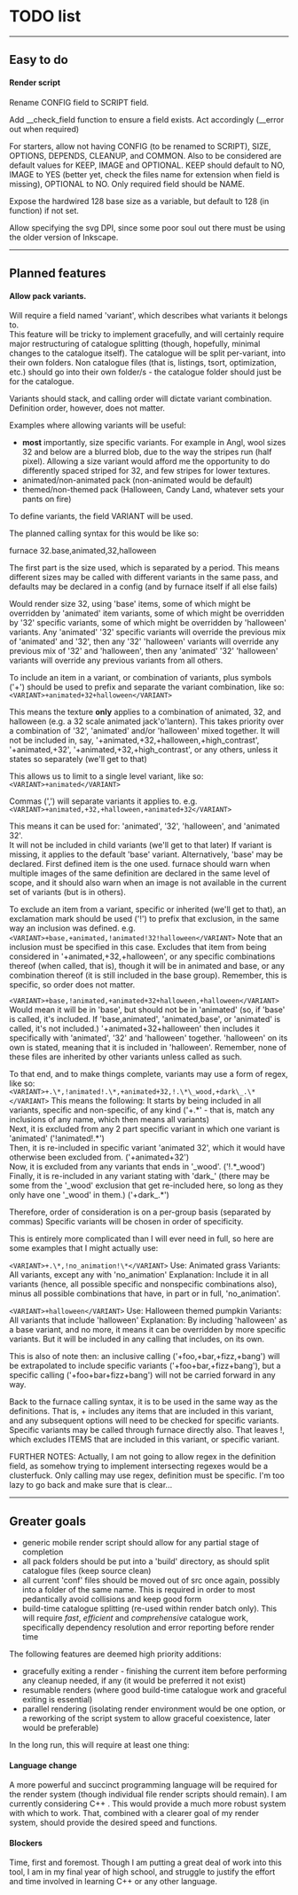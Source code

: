 # TODO list

***
## Easy to do
#### Render script
Rename CONFIG field to SCRIPT field.  

Add \_\_check\_field function to ensure a field exists. Act accordingly (\_\_error out when required)  

For starters, allow not having CONFIG (to be renamed to SCRIPT), SIZE, OPTIONS, DEPENDS, CLEANUP, and COMMON.
Also to be considered are default values for KEEP, IMAGE and OPTIONAL.
KEEP should default to NO, IMAGE to YES (better yet, check the files name for extension when field is missing), OPTIONAL to NO.
Only required field should be NAME.  

Expose the hardwired 128 base size as a variable, but default to 128 (in function) if not set.  

Allow specifying the svg DPI, since some poor soul out there must be using the older version of Inkscape.  

***

## Planned features
#### Allow pack variants. 
Will require a field named 'variant', which describes what variants it belongs to.  
This feature will be tricky to implement gracefully, and will certainly require major restructuring of catalogue splitting (though, hopefully, minimal changes to the catalogue itself). The catalogue will be split per-variant, into their own folders. Non catalogue files (that is, listings, tsort, optimization, etc.) should go into their own folder/s - the catalogue folder should just be for the catalogue.  

Variants should stack, and calling order will dictate variant combination. Definition order, however, does not matter.

Examples where allowing variants will be useful:  
* **most** importantly, size specific variants. For example in Angl, wool sizes 32 and below are a blurred blob, due to the way the stripes run (half pixel). Allowing a size variant would afford me the opportunity to do differently spaced striped for 32, and few stripes for lower textures.
* animated/non-animated pack (non-animated would be default)
* themed/non-themed pack (Halloween, Candy Land, whatever sets your pants on fire)

To define variants, the field VARIANT will be used.

The planned calling syntax for this would be like so:

furnace 32.base,animated,32,halloween

The first part is the size used, which is separated by a period. This means different sizes may be called with different variants in the same pass, and defaults may be declared in a config (and by furnace itself if all else fails)

Would render size 32, using 'base' items, some of which might be overridden by 'animated' item variants, some of which might be overridden by '32' specific variants, some of which might be overridden by 'halloween' variants. Any 'animated' '32' specific variants will override the previous mix of 'animated' and '32', then any '32' 'halloween' variants will override any previous mix of '32' and 'halloween', then any 'animated' '32' 'halloween' variants will override any previous variants from all others.

To include an item in a variant, or combination of variants, plus symbols ('+') should be used to prefix and separate the variant combination, like so:  
```<VARIANT>+animated+32+halloween</VARIANT>```

This means the texture **only** applies to a combination of animated, 32, and halloween (e.g. a 32 scale animated jack'o'lantern). This takes priority over a combination of '32', 'animated' and/or 'halloween' mixed together. It will not be included in, say, '+animated,+32,+halloween,+high\_contrast', '+animated,+32', '+animated,+32,+high_contrast', or any others, unless it states so separately (we'll get to that)

This allows us to limit to a single level variant, like so:  
```<VARIANT>+animated</VARIANT>```

Commas (',') will separate variants it applies to. e.g.  
```<VARIANT>+animated,+32,+halloween,+animated+32</VARIANT>```

This means it can be used for: 'animated', '32', 'halloween', and 'animated 32'.  
It will not be included in child variants (we'll get to that later)
If variant is missing, it applies to the default 'base' variant. Alternatively, 'base' may be declared. First defined item is the one used. furnace should warn when multiple images of the same definition are declared in the same level of scope, and it should also warn when an image is not available in the current set of variants (but is in others).

To exclude an item from a variant, specific or inherited (we'll get to that), an exclamation mark should be used ('!') to prefix that exclusion, in the same way an inclusion was defined. e.g.  
```<VARIANT>+base,+animated,!animated!32!halloween</VARIANT>```
Note that an inclusion must be specified in this case.
Excludes that item from being considered in '+animated,+32,+halloween', or any specific combinations thereof (when called, that is), though it will be in animated and base, or any combination thereof (it is still included in the base group). Remember, this is specific, so order does not matter.

```<VARIANT>+base,!animated,+animated+32+halloween,+halloween</VARIANT>```
Would mean it will be in 'base', but should not be in 'animated' (so, if 'base' is called, it's included. If 'base,animated', 'animated,base', or 'animated' is called, it's not included.)
'+animated+32+halloween' then includes it specifically with 'animated', '32' and 'halloween' together. 'halloween' on its own is stated, meaning that it is included in 'halloween'. Remember, none of these files are inherited by other variants unless called as such.

To that end, and to make things complete, variants may use a form of regex, like so:  
```<VARIANT>+.\*,!animated!.\*,+animated+32,!.\*\_wood,+dark\_.\*</VARIANT>```
This means the following:
It starts by being included in all variants, specific and non-specific, of any kind ('+.\*' - that is, match any inclusions of any name, which then means all variants)  
Next, it is excluded from any 2 part specific variant in which one variant is 'animated' ('!animated!.\*')  
Then, it is re-included in specific variant 'animated 32', which it would have otherwise been excluded from. ('+animated+32')  
Now, it is excluded from any variants that ends in '\_wood'. ('!.\*\_wood')  
Finally, it is re-included in any variant stating with 'dark\_' (there may be some from the '\_wood' exclusion that get re-included here, so long as they only have one '\_wood' in them.) ('+dark\_.\*')  

Therefore, order of consideration is on a per-group basis (separated by commas)
Specific variants will be chosen in order of specificity.

This is entirely more complicated than I will ever need in full, so here are some examples that I might actually use:  

```<VARIANT>+.\*,!no_animation!\*</VARIANT>```
Use: Animated grass
Variants: All variants, except any with 'no_animation'
Explanation: Include it in all variants (hence, all possible specific and nonspecific combinations also), minus all possible combinations that have, in part or in full, 'no_animation'.

```<VARIANT>+halloween</VARIANT>```
Use: Halloween themed pumpkin
Variants: All variants that include 'halloween'
Explanation: By including 'halloween' as a base variant, and no more, it means it can be overridden by more specific variants. But it will be included in any calling that includes, on its own.

This is also of note then: an inclusive calling ('+foo,+bar,+fizz,+bang') will be extrapolated to include specific variants ('+foo+bar,+fizz+bang'), but a specific calling ('+foo+bar+fizz+bang') will not be carried forward in any way.

Back to the furnace calling syntax, it is to be used in the same way as the definitions. That is, + includes any items that are included in this variant, and any subsequent options will need to be checked for specific variants. Specific variants may be called through furnace directly also. That leaves !, which excludes ITEMS that are included in this variant, or specific variant.

FURTHER NOTES:
Actually, I am not going to allow regex in the definition field, as somehow trying to implement intersecting regexes would be a clusterfuck. Only calling may use regex, definition must be specific. I'm too lazy to go back and make sure that is clear...

***

## Greater goals
* generic mobile render script should allow for any partial stage of completion
* all pack folders should be put into a 'build' directory, as should split catalogue files (keep source clean)
* all current 'conf' files should be moved out of src once again, possibly into a folder of the same name. This is required in order to most pedantically avoid collisions and keep good form
* build-time catalogue splitting (re-used within render batch only). This will require *fast*, *efficient* and *comprehensive* catalogue work, specifically dependency resolution and error reporting before render time

The following features are deemed high priority additions:
* gracefully exiting a render - finishing the current item before performing any cleanup needed, if any (it would be preferred it not exist)
* resumable renders (where good build-time catalogue work and graceful exiting is essential)
* parallel rendering (isolating render environment would be one option, or a reworking of the script system to allow graceful coexistence, later would be preferable)

In the long run, this will require at least one thing:
#### Language change
A more powerful and succinct programming language will be required for the render system (though individual file render scripts should remain). I am currently considering C++ . This would provide a much more robust system with which to work. That, combined with a clearer goal of my render system, should provide the desired speed and functions.

#### Blockers
Time, first and foremost. Though I am putting a great deal of work into this tool, I am in my final year of high school, and struggle to justify the effort and time involved in learning C++ or any other language. 
